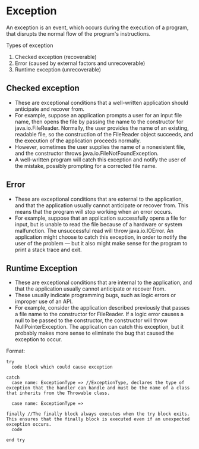 # Exception
An exception is an event, which occurs during the execution of a program, that disrupts the normal flow of the program's instructions.

Types of exception
1. Checked exception (recoverable)
2. Error (caused by external factors and unrecoverable)
3. Runtime exception (unrecoverable)

## Checked exception
- These are exceptional conditions that a well-written application should anticipate and recover from.
- For example, suppose an application prompts a user for an input file name, then opens the file by passing the name to the constructor for java.io.FileReader. Normally, the user provides the name of an existing, readable file, so the construction of the FileReader object succeeds, and the execution of the application proceeds normally.
- However, sometimes the user supplies the name of a nonexistent file, and the constructor throws java.io.FileNotFoundException.
- A well-written program will catch this exception and notify the user of the mistake, possibly prompting for a corrected file name.

## Error
- These are exceptional conditions that are external to the application, and that the application usually cannot anticipate or recover from. This means that the program will stop working when an error occurs.
- For example, suppose that an application successfully opens a file for input, but is unable to read the file because of a hardware or system malfunction. The unsuccessful read will throw java.io.IOError. An application might choose to catch this exception, in order to notify the user of the problem — but it also might make sense for the program to print a stack trace and exit.

## Runtime Exception
- These are exceptional conditions that are internal to the application, and that the application usually cannot anticipate or recover from.
- These usually indicate programming bugs, such as logic errors or improper use of an API.
- For example, consider the application described previously that passes a file name to the constructor for FileReader. If a logic error causes a null to be passed to the constructor, the constructor will throw NullPointerException. The application can catch this exception, but it probably makes more sense to eliminate the bug that caused the exception to occur.

Format:

```
try
  code block which could cause exception

catch
  case name: ExceptionType => //ExceptionType, declares the type of exception that the handler can handle and must be the name of a class that inherits from the Throwable class. 

  case name: ExceptionType =>

finally //The finally block always executes when the try block exits. This ensures that the finally block is executed even if an unexpected exception occurs.
  code

end try
```

